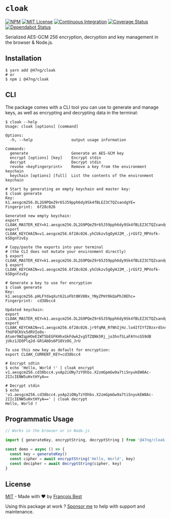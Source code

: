 # `cloak`

[![NPM](https://img.shields.io/npm/v/@47ng/cloak?color=red)](https://www.npmjs.com/package/@47ng/cloak)
[![MIT License](https://img.shields.io/github/license/47ng/cloak.svg?color=blue)](https://github.com/47ng/cloak/blob/next/LICENSE)
[![Continuous Integration](https://github.com/47ng/cloak/workflows/Continuous%20Integration/badge.svg?branch=next)](https://github.com/47ng/cloak/actions)
[![Coverage Status](https://coveralls.io/repos/github/47ng/cloak/badge.svg?branch=next)](https://coveralls.io/github/47ng/cloak?branch=next)
[![Dependabot Status](https://api.dependabot.com/badges/status?host=github&repo=47ng/cloak)](https://dependabot.com)

Serialized AES-GCM 256 encryption, decryption and key management in the browser & Node.js.

## Installation

```shell
$ yarn add @47ng/cloak
# or
$ npm i @47ng/cloak
```

## CLI

The package comes with a CLI tool you can use to generate and manage keys, as
well as encrypting and decrypting data in the terminal:

```shell
$ cloak --help
Usage: cloak [options] [command]

Options:
  -h, --help                 output usage information

Commands:
  generate                   Generate an AES-GCM key
  encrypt [options] [key]    Encrypt stdin
  decrypt                    Decrypt stdin
  revoke <keyFingerprint>    Remove a key from the environment keychain
  keychain [options] [full]  List the contents of the environment keychain

# Start by generating an empty keychain and master key:
$ cloak generate
Key:          k1.aesgcm256.DL2G9PQeZ9r65J59pph6dy9Sk4fBLEZ3CTQZsandgYE=
Fingerprint:  6f28c026

Generated new empty keychain:
export CLOAK_MASTER_KEY=k1.aesgcm256.DL2G9PQeZ9r65J59pph6dy9Sk4fBLEZ3CTQZsandgYE=
export CLOAK_KEYCHAIN=v1.aesgcm256.6f28c026.yhCUkzv5gOyHJ2M_.jrGSf2_MPVofk-kSDgnYzvEy

# Copy/paste the exports into your terminal
# (the CLI does not mutate your environment directly)
$ export CLOAK_MASTER_KEY=k1.aesgcm256.DL2G9PQeZ9r65J59pph6dy9Sk4fBLEZ3CTQZsandgYE=
$ export CLOAK_KEYCHAIN=v1.aesgcm256.6f28c026.yhCUkzv5gOyHJ2M_.jrGSf2_MPVofk-kSDgnYzvEy

# Generate a key to use for encryption
$ cloak generate
Key:          k1.aesgcm256.pHLFYdaqXut62LoFbt8KV80x_YNyZPmY0kQaPhJ0Ehc=
Fingerprint:  cd38bcc4

Updated keychain:
export CLOAK_MASTER_KEY=k1.aesgcm256.DL2G9PQeZ9r65J59pph6dy9Sk4fBLEZ3CTQZsandgYE=
export CLOAK_KEYCHAIN=v1.aesgcm256.6f28c026.jr9fqMA_RfNhIjHz.lo4IfIYfZ0zxrdSns_ibWq6YX1D5AnzN-fhUF0CKVx5dRVIo0x-Atumr9WZqpHOeEIWT5bEGFKHhxGkFdwk2vg5TZQNk5Rj_jo3hnfSLaFAYncG59dB  jUkz1JE0Plq2d-GR1AbDs6P18VzOG_JrU

To use this new key as default for encryption:
export CLOAK_CURRENT_KEY=cd38bcc4

# Encrypt sdtin
$ echo 'Hello, World !' | cloak encrypt
v1.aesgcm256.cd38bcc4.yxAp2iONy7zYOhbs.X2zmGpmGw9a7tiSnyukEW8Ac-2IIcIENW5uHxtHYyA==

# Decrypt stdin
$ echo 'v1.aesgcm256.cd38bcc4.yxAp2iONy7zYOhbs.X2zmGpmGw9a7tiSnyukEW8Ac-2IIcIENW5uHxtHYyA==' | cloak decrypt
Hello, World !
```

## Programmatic Usage

```ts
// Works in the browser or in Node.js

import { generateKey, encryptString, decryptString } from '@47ng/cloak'

const demo = async () => {
  const key = generateKey()
  const cipher = await encryptString('Hello, World', key)
  const decipher = await decryptString(cipher, key)
}
```

## License

[MIT](https://github.com/47ng/cloak/blob/master/LICENSE) - Made with ❤️ by [François Best](https://francoisbest.com)

Using this package at work ? [Sponsor me](https://github.com/sponsors/franky47) to help with support and maintenance.
